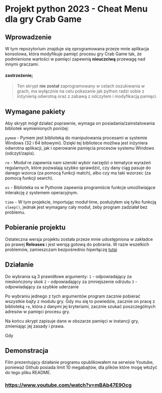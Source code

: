 # Projekt python 2023 - Cheat Menu dla gry Crab Game

## Wprowadzenie

W tym repozytorium znajduje się oprogramowana przeze mnie aplikacja konsolowa, która modyfikuje pamięć procesu gry Crab Game tak, że podmienione wartości w pamięci zapewnią **nieuczciwą** przewagę nad innymi graczami.

#### zastrzeżenie;
> Ten skrypt **nie został** zaprogramowany w celach oszukiwania w grach,
> ma wyłącznie na celu pokazanie jak python radzi sobie z inżynierią odwrotną oraz z zabawą z odczytem i modyfikacją pamięci.

## Wymagane pakiety

Aby skrypt mógł działać poprawnie, wymaga on posiadania/zainstalowania bibliotek wymienionych poniżej:

`pymem` - Pymem jest biblioteką do manipulowania procesami w systemie Windows (32 i 64 bitowymi). Dzięki tej bibliotece możliwa jest inżyniera odwrotna aplikacji, jak i operowanie pamięcia procesów systemu Windows (odczyt/zapis).

`re` - Moduł re zapewnia nam szeroki wybór narzędzi o tematyce wyrażeń regularnych, które pozwalają szybko sprawdzić, czy dany ciąg pasuje do danego wzorca (za pomocą funkcji match), albo czy ma taki wzorzec (za pomocą funkcji search).

`os` - Biblioteka os w Pythonie zapewnia programiście funkcje umożliwiające interakcję z systemem operacyjnym.

`time` - W tym projekcie, importując moduł time, posłużyłem się tylko funkcją `sleep()`, jednak jest wymagany cały moduł, żeby program zadziałał bez problemu.


## Pobieranie projektu

Ostateczna wersja projektu została przeze mnie udostępniona w zakładce po prawej **Releases** i jest wersją gotową do pobrania. W razie wszelkich problemów, zamieszczam bezpośrednio hiperłączę [tutaj](https://github.com/wajnie/projekt-py2023/releases/tag/Fina%C5%82)

## Działanie

Do wybrania są 3 prawidłowe argumenty:
`1` - odpowiadający za nieskończony skok
`2` - odpowiadający za zmniejszenie odrzutu
`3` - odpowiadający za szybkie uderzanie

Po wybraniu jednego z tych argumentów program zacznie pobierać wszystkie bajty z modułu gry. Gdy mu się to powiedzie, zacznie on pracę z biblioteką `re`, która z danymi jej kryteriami, zacznie szukać poszczególnych adresów w pamięci procesu gry.

Na końcu skrypt zapisuje dane w obszarze pamięci w instancji gry, zmieniając jej zasady i prawa.

Gdy 
## Demonstracja

Film prezentujący działanie programu opublikowałem na serwisie Youtube, ponieważ Github posiada limit 10 megabajtów, dla plików które mogę włożyć do tego pliku README.

### **https://www.youtube.com/watch?v=mBAb47E9Ocg**
